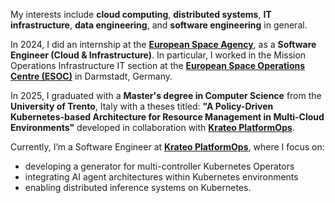 


My interests include **cloud computing**, **distributed systems**, **IT infrastructure**, **data engineering**, and **software engineering** in general.

In 2024, I did an internship at the [**European Space Agency**](https://www.esa.int/), as a **Software Engineer (Cloud & Infrastructure)**. In particular, I worked in the Mission Operations Infrastructure IT section at the [**European Space Operations Centre (ESOC)**](https://www.esa.int/About_Us/ESOC) in Darmstadt, Germany.

In 2025, I graduated with a **Master's degree in Computer Science** from the **University of Trento**, Italy with a theses titled: **"A Policy-Driven Kubernetes-based Architecture for Resource Management in Multi-Cloud Environments"** developed in collaboration with [**Krateo PlatformOps**](https://krateo.io/).

Currently, I’m a Software Engineer at [**Krateo PlatformOps**](https://krateo.io/), where I focus on:
- developing a generator for multi-controller Kubernetes Operators
- integrating AI agent architectures within Kubernetes environments
- enabling distributed inference systems on Kubernetes.

<br>
